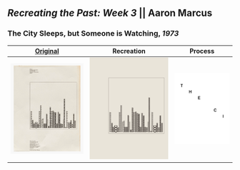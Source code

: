 ## *Recreating the Past: Week 3* || Aaron Marcus

### The City Sleeps, but Someone is Watching, *1973*

| [Original](https://garadinervi.tumblr.com/post/158562822811/aaron-marcus-the-city-sleeps-but-someone-is/amp) | Recreation | Process |
| ---------------------------------------------------- | ---------- | ------- |
| ![](media/original.png) | ![](media/final.png) | ![](media/process.gif) |